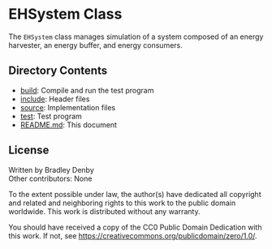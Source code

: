 # EHSystem Class

The `EHSystem` class manages simulation of a system composed of an energy
harvester, an energy buffer, and energy consumers.

## Directory Contents

* [build](build/README.md): Compile and run the test program
* [include](include/EHSystem.hpp): Header files
* [source](source/EHSystem.cpp): Implementation files
* [test](test/power-eh-system.cpp): Test program
* [README.md](README.md): This document

## License

Written by Bradley Denby  
Other contributors: None

To the extent possible under law, the author(s) have dedicated all copyright and
related and neighboring rights to this work to the public domain worldwide. This
work is distributed without any warranty.

You should have received a copy of the CC0 Public Domain Dedication with this
work. If not, see <https://creativecommons.org/publicdomain/zero/1.0/>.
